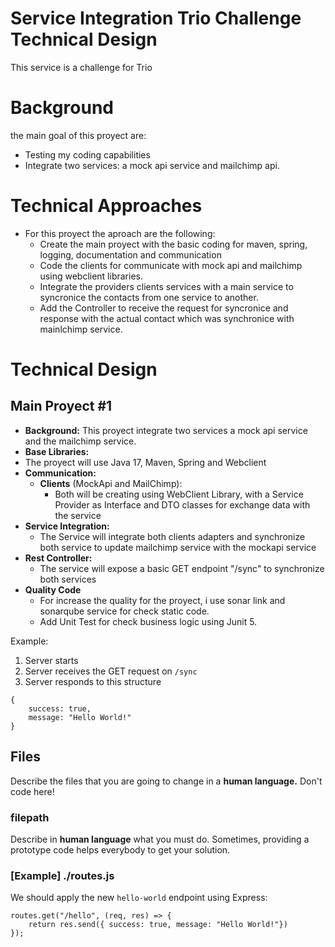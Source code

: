# Service Integration Trio Challenge Technical Design

This service is a challenge for Trio

# Background

the main goal of this proyect are:
- Testing my coding capabilities
- Integrate two services: a mock api service and mailchimp api.

# Technical Approaches

- For this proyect the aproach are the following:
  - Create the main proyect with the basic coding for maven, spring, logging, documentation and communication
  - Code the clients for communicate with mock api and mailchimp using webclient libraries.
  - Integrate the providers clients services with a main service to syncronice the contacts from one service to another.
  - Add the Controller to receive the request for syncronice and response with the actual contact which was synchronice with mainlchimp service.


# Technical Design

## Main Proyect #1

- **Background:** This proyect integrate two services a mock api service and the mailchimp service.
- **Base Libraries:**
 - The proyect will use Java 17, Maven, Spring and Webclient
 - **Communication:**
    - **Clients** (MockApi and MailChimp): 
      - Both will be creating using WebClient Library, with a Service Provider as Interface and DTO classes for exchange data with the service
 - **Service Integration:**
   - The Service will integrate both clients adapters and synchronize both service to update mailchimp service with the mockapi service
 - **Rest Controller:**
   - The service will expose a basic GET endpoint "/sync" to synchronize both services
 - **Quality Code**
   - For increase the quality for the proyect, i use sonar link and sonarqube service for check static code.
   - Add Unit Test for check business logic using Junit 5.

Example:

1. Server starts
2. Server receives the GET request on `/sync`
3. Server responds to this structure

```tsx
{
	success: true,
	message: "Hello World!"
}
```

## Files

Describe the files that you are going to change in a **human language.** Don't code here!

### filepath

Describe in **human language** what you must do. Sometimes, providing a prototype code helps everybody to get your solution.

### [Example] ./routes.js

We should apply the new `hello-world` endpoint using Express:

```tsx
routes.get("/hello", (req, res) => {
	return res.send({ success: true, message: "Hello World!"})
});
```